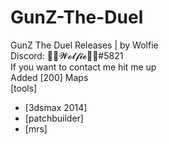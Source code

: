 # GunZ-The-Duel
GunZ The Duel Releases | by Wolfie<br>
Discord: 🐾🐺𝓦𝓸𝓵𝓯𝓲𝓮🐺🐾#5821<br>
If you want to contact me hit me up <br>
Added [200] Maps<br>
[tools]
- [3dsmax 2014]<br>
- [patchbuilder]<br>
- [mrs]<br>
